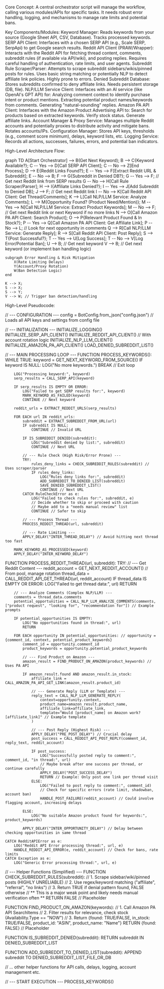 Core Concept:
A central orchestrator script will manage the workflow, calling various modules/APIs for specific tasks. It needs robust error handling, logging, and mechanisms to manage rate limits and potential bans.

Key Components/Modules:
Keyword Manager: Reads keywords from your source (Google Sheet API, CSV, Database). Tracks processed keywords.
SERP API Client: Interfaces with a chosen SERP API (e.g., Scale SERP, SerpApi) to get Google search results.
Reddit API Client (PRAW/Wrapper): Interacts with the Reddit API for fetching thread content, comments, subreddit rules (if available via API/wiki), and posting replies. Requires careful handling of authentication, rate limits, and user agents.
Subreddit Rule Scraper/Parser: Attempts to scrape subreddit sidebars/wikis/pinned posts for rules. Uses basic string matching or potentially NLP to detect affiliate link policies. Highly prone to errors.
Denied Subreddit Database: Stores subreddits confirmed to deny affiliate links. Needs persistent storage (DB, file).
NLP/LLM Service Client: Interfaces with an AI service (like OpenAI's GPT API) for:
Analyzing comment context to identify purchase intent or product mentions.
Extracting potential product names/keywords from comments.
Generating "natural-sounding" replies.
Amazon PA API Client: Interfaces with the Amazon Product Advertising API to:
Search for products based on extracted keywords.
Verify stock status.
Generate affiliate links.
Account Manager & Proxy Service: Manages multiple Reddit accounts and potentially proxies to distribute activity and mitigate bans. Rotates accounts/IPs.
Configuration Manager: Stores API keys, thresholds (e.g., comment score minimum), delays, keyword lists, etc.
Logging Service: Records all actions, successes, failures, errors, and potential ban indicators.

High-Level Architecture Flow:

graph TD
    A[Start Orchestrator] --> B(Get Next Keyword);
    B --> C{Keyword Available?};
    C -- Yes --> D[Call SERP API Client];
    C -- No --> Z[End Process];
    D --> E{Reddit Links Found?};
    E -- Yes --> F[Extract Reddit URL & Subreddit];
    E -- No --> B;
    F --> G{Subreddit in Denied DB?};
    G -- Yes --> F; // Get next Reddit link from SERP results
    G -- No --> H[Call Rule Scraper/Parser];
    H --> I{Affiliate Links Denied?};
    I -- Yes --> J[Add Subreddit to Denied DB];
    J --> F; // Get next Reddit link
    I -- No --> K[Call Reddit API Client: Get Thread/Comments];
    K --> L[Call NLP/LLM Service: Analyze Comments];
    L --> M{Opportunity Found? (Product Need/Mention)};
    M -- Yes --> N[Call NLP/LLM Service: Extract Product Keywords];
    M -- No --> F; // Get next Reddit link or next Keyword if no more links
    N --> O[Call Amazon PA API Client: Search Product];
    O --> P{Relevant Product Found & In Stock?};
    P -- Yes --> Q[Call Amazon PA API Client: Get Affiliate Link];
    P -- No --> L; // Look for next opportunity in comments
    Q --> R[Call NLP/LLM Service: Generate Reply];
    R --> S[Call Reddit API Client: Post Reply];
    S --> T{Post Successful?};
    T -- Yes --> U[Log Success];
    T -- No --> V[Log Error/Potential Ban];
    U --> B; // Get next keyword
    V --> B; // Get next keyword (or implement ban handling logic)

    subgraph Error Handling & Risk Mitigation
        X(Rate Limiting Delays)
        Y(Account/Proxy Rotation)
        W(Ban Detection Logic)
    end

    K --> X;
    S --> X;
    S --> Y;
    V --> W; // Trigger ban detection/handling

High-Level Pseudocode:

// --- CONFIGURATION ---
config = BotConfig.from_json("config.json") // Loads all API keys and settings from config file

// --- INITIALIZATION ---
INITIALIZE_LOGGING()
INITIALIZE_SERP_API_CLIENT()
INITIALIZE_REDDIT_API_CLIENT() // With account rotation logic
INITIALIZE_NLP_LLM_CLIENT()
INITIALIZE_AMAZON_PA_API_CLIENT()
LOAD_DENIED_SUBREDDIT_LIST()

// --- MAIN PROCESSING LOOP ---
FUNCTION PROCESS_KEYWORDS():
    WHILE TRUE:
        keyword = GET_NEXT_KEYWORD_FROM_SOURCE()
        IF keyword IS NULL:
            LOG("No more keywords.")
            BREAK // Exit loop

        LOG("Processing keyword:", keyword)
        serp_results = CALL_SERP_API(keyword)

        IF serp_results IS EMPTY OR ERROR:
            LOG("Failed to get SERP results for:", keyword)
            MARK_KEYWORD_AS_FAILED(keyword)
            CONTINUE // Next keyword

        reddit_urls = EXTRACT_REDDIT_URLS(serp_results)

        FOR EACH url IN reddit_urls:
            subreddit = EXTRACT_SUBREDDIT_FROM_URL(url)
            IF subreddit IS NULL:
                CONTINUE // Invalid URL

            IF IS_SUBREDDIT_DENIED(subreddit):
                LOG("Subreddit denied by list:", subreddit)
                CONTINUE // Next URL

            // --- Rule Check (High Risk/Error Prone) ---
            TRY:
                rules_deny_links = CHECK_SUBREDDIT_RULES(subreddit) // Uses scraper/parser
                IF rules_deny_links:
                    LOG("Rules deny links for:", subreddit)
                    ADD_SUBREDDIT_TO_DENIED_LIST(subreddit)
                    SAVE_DENIED_SUBREDDIT_LIST()
                    CONTINUE // Next URL
            CATCH RuleCheckError as e:
                LOG("Failed to check rules for:", subreddit, e)
                // Decide whether to skip or proceed with caution
                // Maybe add to a "needs manual review" list
                CONTINUE // Safer to skip

            // --- Process Thread ---
            PROCESS_REDDIT_THREAD(url, subreddit)

            // --- Rate Limiting ---
            APPLY_DELAY("INTER_THREAD_DELAY") // Avoid hitting next thread too fast

        MARK_KEYWORD_AS_PROCESSED(keyword)
        APPLY_DELAY("INTER_KEYWORD_DELAY")

FUNCTION PROCESS_REDDIT_THREAD(url, subreddit):
    TRY:
        // --- Get Reddit Content ---
        reddit_account = GET_NEXT_REDDIT_ACCOUNT() // From pool, manage rotation
        thread_data = CALL_REDDIT_API_GET_THREAD(url, reddit_account)
        IF thread_data IS EMPTY OR ERROR:
            LOG("Failed to get thread data:", url)
            RETURN

        // --- Analyze Comments (Complex NLP/LLM) ---
        comments = thread_data.comments
        potential_opportunities = CALL_NLP_LLM_ANALYZE_COMMENTS(comments, ["product request", "looking for", "recommendation for"]) // Example prompts

        IF potential_opportunities IS EMPTY:
            LOG("No opportunities found in thread:", url)
            RETURN

        FOR EACH opportunity IN potential_opportunities: // opportunity = {comment_id, context, potential_product_keywords}
            comment_id = opportunity.comment_id
            product_keywords = opportunity.potential_product_keywords

            // --- Find Product on Amazon ---
            amazon_result = FIND_PRODUCT_ON_AMAZON(product_keywords) // Uses PA API

            IF amazon_result.found AND amazon_result.in_stock:
                affiliate_link = CALL_AMAZON_PA_API_GET_LINK(amazon_result.product_id)

                // --- Generate Reply (LLM or Template) ---
                reply_text = CALL_NLP_LLM_GENERATE_REPLY(
                    context=opportunity.context,
                    product_name=amazon_result.product_name,
                    affiliate_link=affiliate_link,
                    template="Would [product_name] on Amazon work? [affiliate_link]" // Example template
                )

                // --- Post Reply (Highest Risk) ---
                APPLY_DELAY("PRE_POST_DELAY") // Crucial delay
                post_success = CALL_REDDIT_API_POST_REPLY(comment_id, reply_text, reddit_account)

                IF post_success:
                    LOG("Successfully posted reply to comment:", comment_id, "in thread:", url)
                    // Maybe break after one success per thread, or continue carefully
                    APPLY_DELAY("POST_SUCCESS_DELAY")
                    RETURN // Example: Only post one link per thread visit
                ELSE:
                    LOG("Failed to post reply to comment:", comment_id)
                    // Check for specific errors (rate limit, shadowban, account ban)
                    HANDLE_POST_FAILURE(reddit_account) // Could involve flagging account, increasing delays

            ELSE:
                LOG("No suitable Amazon product found for keywords:", product_keywords)

            APPLY_DELAY("INTER_OPPORTUNITY_DELAY") // Delay between checking opportunities in same thread

    CATCH RedditAPIError as e:
        LOG("Reddit API Error processing thread:", url, e)
        HANDLE_REDDIT_API_ERROR(e, reddit_account) // Check for bans, rate limits
    CATCH Exception as e:
        LOG("Generic Error processing thread:", url, e)

// --- Helper Functions (Simplified) ---
FUNCTION CHECK_SUBREDDIT_RULES(subreddit):
    // 1. Scrape sidebar/wiki/pinned posts (HIGHLY UNRELIABLE)
    // 2. Use regex/keyword matching ("affiliate", "referral", "no links")
    // 3. Return TRUE if denial pattern found, FALSE otherwise
    // ** This is a major weak point and likely needs manual verification often **
    RETURN FALSE // Placeholder

FUNCTION FIND_PRODUCT_ON_AMAZON(keywords):
    // 1. Call Amazon PA API SearchItems
    // 2. Filter results for relevance, check stock (Availability.Type == "NOW")
    // 3. Return {found: TRUE/FALSE, in_stock: TRUE/FALSE, product_id: "ASIN", product_name: "Name"}
    RETURN {found: FALSE} // Placeholder

FUNCTION IS_SUBREDDIT_DENIED(subreddit):
    RETURN subreddit IN DENIED_SUBREDDIT_LIST

FUNCTION ADD_SUBREDDIT_TO_DENIED_LIST(subreddit):
    APPEND subreddit TO DENIED_SUBREDDIT_LIST_FILE_OR_DB

// ... other helper functions for API calls, delays, logging, account management etc.

// --- START EXECUTION ---
PROCESS_KEYWORDS()
